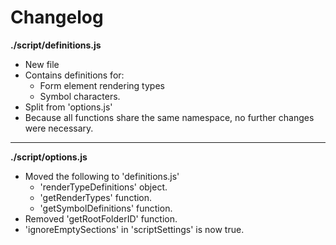 # Changelog

**./script/definitions.js**
* New file
* Contains definitions for:
	* Form element rendering types
	* Symbol characters.
* Split from 'options.js'
* Because all functions share the same namespace, no further changes were necessary.

---

**./script/options.js**
* Moved the following to 'definitions.js'
	* 'renderTypeDefinitions' object.
	* 'getRenderTypes' function.
	* 'getSymbolDefinitions' function.
* Removed 'getRootFolderID' function.
* 'ignoreEmptySections' in 'scriptSettings' is now true.
